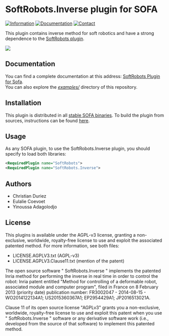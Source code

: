 # SoftRobots.Inverse plugin for SOFA

[![Information](https://img.shields.io/badge/info-on_website-purple.svg)](https://project.inria.fr/softrobot/)
[![Documentation](https://img.shields.io/badge/doc-on_website-blue.svg)](https://softrobotscomponents.readthedocs.io/en/latest/index.html)
[![Contact](https://img.shields.io/badge/contact-form-green.svg)](https://project.inria.fr/softrobot/contact/) 

This plugin contains inverse method for soft robotics and have a strong dependence to the [SoftRobots plugin](https://github.com/SofaDefrost/SoftRobots).

![](https://github.com/SofaDefrost/SoftRobots.Inverse/blob/main/docs/images/PluginImage.png)

## Documentation
You can find a complete documentation at this address: [SoftRobots Plugin for Sofa](https://project.inria.fr/softrobot/).   
You can also explore the [*examples/*](https://github.com/SofaDefrost/SoftRobots.Inverse/tree/main/examples) directory of this repository.

## Installation
This plugin is distributed in all [stable SOFA binaries](https://www.sofa-framework.org/download/). To build the plugin from sources, instructions can be found [here](https://project.inria.fr/softrobot/install-get-started-2/). 

## Usage

As any SOFA plugin, to use the SoftRobots.Inverse plugin, you should specify to load both libraries:

``` xml
<RequiredPlugin name="SoftRobots">
<RequiredPlugin name="SoftRobots.Inverse">
```

## Authors
 - Christian Duriez
 - Eulalie Coevoet
 - Yinoussa Adagolodjo

## License

This plugins is available under the AGPL-v3 license, granting a non-exclusive, worldwide, royalty-free license to use and exploit the associated patented method. For more information, see both files:
- LICENSE.AGPLV3.txt (AGPL-v3)
- LICENSE.AGPLV3.Clause11.txt (mention of the patent)

The open source software " SoftRobots.Inverse " implements the patented Inria method for performing the inverse in real time in order to control the robot: Inria patent entitled "Method for controlling of a deformable robot, associated module and computer program", filed in France on 8 February 2013 (priority date) publication number: FR3002047 - 2014-08-15 - WO2014122134A1; US2015360367A1; EP2954429A1; JP2016513021A.
  
Clause 11 of its open source license "AGPLv3" grants you a non-exclusive, worldwide, royalty-free license to use and exploit this patent when you use  " SoftRobots.Inverse  " software or any derivative software work (i.e., developed from the source of that software) to implement this patented method. 
 
